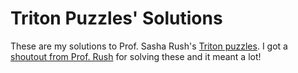 # Triton Puzzles' Solutions
These are my solutions to Prof. Sasha Rush's [Triton puzzles](https://github.com/srush/Triton-Puzzles). I got a [shoutout from Prof. Rush](https://x.com/srush_nlp/status/1771566377146429899) for solving these and it meant a lot!
